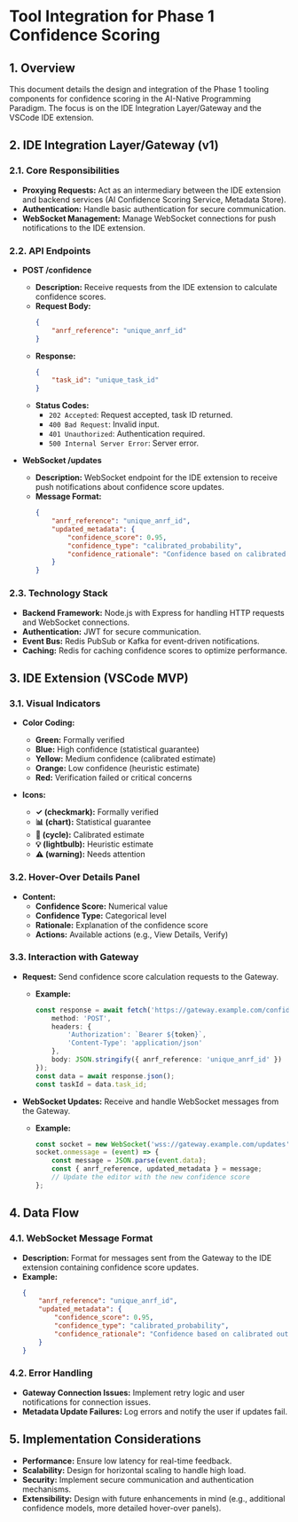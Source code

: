 # Tool Integration for Phase 1 Confidence Scoring

## 1. Overview

This document details the design and integration of the Phase 1 tooling components for confidence scoring in the AI-Native Programming Paradigm. The focus is on the IDE Integration Layer/Gateway and the VSCode IDE extension.

## 2. IDE Integration Layer/Gateway (v1)

### 2.1. Core Responsibilities

*   **Proxying Requests:** Act as an intermediary between the IDE extension and backend services (AI Confidence Scoring Service, Metadata Store).
*   **Authentication:** Handle basic authentication for secure communication.
*   **WebSocket Management:** Manage WebSocket connections for push notifications to the IDE extension.

### 2.2. API Endpoints

*   **POST /confidence**
    *   **Description:** Receive requests from the IDE extension to calculate confidence scores.
    *   **Request Body:**
        ```json
        {
            "anrf_reference": "unique_anrf_id"
        }
        ```
    *   **Response:**
        ```json
        {
            "task_id": "unique_task_id"
        }
        ```
    *   **Status Codes:**
        *   `202 Accepted`: Request accepted, task ID returned.
        *   `400 Bad Request`: Invalid input.
        *   `401 Unauthorized`: Authentication required.
        *   `500 Internal Server Error`: Server error.

*   **WebSocket /updates**
    *   **Description:** WebSocket endpoint for the IDE extension to receive push notifications about confidence score updates.
    *   **Message Format:**
        ```json
        {
            "anrf_reference": "unique_anrf_id",
            "updated_metadata": {
                "confidence_score": 0.95,
                "confidence_type": "calibrated_probability",
                "confidence_rationale": "Confidence based on calibrated output probability distribution of the generation model."
            }
        }
        ```

### 2.3. Technology Stack

*   **Backend Framework:** Node.js with Express for handling HTTP requests and WebSocket connections.
*   **Authentication:** JWT for secure communication.
*   **Event Bus:** Redis PubSub or Kafka for event-driven notifications.
*   **Caching:** Redis for caching confidence scores to optimize performance.

## 3. IDE Extension (VSCode MVP)

### 3.1. Visual Indicators

*   **Color Coding:**
    *   **Green:** Formally verified
    *   **Blue:** High confidence (statistical guarantee)
    *   **Yellow:** Medium confidence (calibrated estimate)
    *   **Orange:** Low confidence (heuristic estimate)
    *   **Red:** Verification failed or critical concerns

*   **Icons:**
    *   **✓ (checkmark):** Formally verified
    *   **📊 (chart):** Statistical guarantee
    *   **🔄 (cycle):** Calibrated estimate
    *   **💡 (lightbulb):** Heuristic estimate
    *   **⚠️ (warning):** Needs attention

### 3.2. Hover-Over Details Panel

*   **Content:**
    *   **Confidence Score:** Numerical value
    *   **Confidence Type:** Categorical level
    *   **Rationale:** Explanation of the confidence score
    *   **Actions:** Available actions (e.g., View Details, Verify)

### 3.3. Interaction with Gateway

*   **Request:** Send confidence score calculation requests to the Gateway.
    *   **Example:**
        ```typescript
        const response = await fetch('https://gateway.example.com/confidence', {
            method: 'POST',
            headers: {
                'Authorization': `Bearer ${token}`,
                'Content-Type': 'application/json'
            },
            body: JSON.stringify({ anrf_reference: 'unique_anrf_id' })
        });
        const data = await response.json();
        const taskId = data.task_id;
        ```

*   **WebSocket Updates:** Receive and handle WebSocket messages from the Gateway.
    *   **Example:**
        ```typescript
        const socket = new WebSocket('wss://gateway.example.com/updates');
        socket.onmessage = (event) => {
            const message = JSON.parse(event.data);
            const { anrf_reference, updated_metadata } = message;
            // Update the editor with the new confidence score
        };
        ```

## 4. Data Flow

### 4.1. WebSocket Message Format

*   **Description:** Format for messages sent from the Gateway to the IDE extension containing confidence score updates.
*   **Example:**
    ```json
    {
        "anrf_reference": "unique_anrf_id",
        "updated_metadata": {
            "confidence_score": 0.95,
            "confidence_type": "calibrated_probability",
            "confidence_rationale": "Confidence based on calibrated output probability distribution of the generation model."
        }
    }
    ```

### 4.2. Error Handling

*   **Gateway Connection Issues:** Implement retry logic and user notifications for connection issues.
*   **Metadata Update Failures:** Log errors and notify the user if updates fail.

## 5. Implementation Considerations

*   **Performance:** Ensure low latency for real-time feedback.
*   **Scalability:** Design for horizontal scaling to handle high load.
*   **Security:** Implement secure communication and authentication mechanisms.
*   **Extensibility:** Design with future enhancements in mind (e.g., additional confidence models, more detailed hover-over panels).